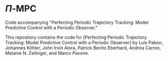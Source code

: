 # $\Pi$-MPC
Code accompanying "Perfecting Periodic Trajectory Tracking: Model Predictive Control with a Periodic Observer."

This repository contains the code for [Perfecting Periodic Trajectory Tracking: Model Predictive Control with a Periodic Observer] by Luis Pabon, Johannes Köhler, John Irvin Alora, Patrick Benito Eberhard, Andrea Carron, Melanie N. Zeilinger, and Marco Pavone.
